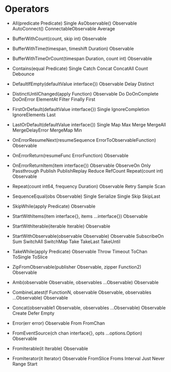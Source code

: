 # Operators

- All(predicate Predicate) Single
AsObservable() Observable
AutoConnect() ConnectableObservable
Average
- BufferWithCount(count, skip int) Observable
- BufferWithTime(timespan, timeshift Duration) Observable
- BufferWithTimeOrCount(timespan Duration, count int) Observable
- Contains(equal Predicate) Single
Catch
Concat
ConcatAll
Count
Debounce
- DefaultIfEmpty(defaultValue interface{}) Observable
Delay
Distinct
- DistinctUntilChanged(apply Function) Observable
Do
DoOnComplete
DoOnError
ElementAt
Filter
Finally
First
- FirstOrDefault(defaultValue interface{}) Single
IgnoreCompletion
IgnoreElements
Last
- LastOrDefault(defaultValue interface{}) Single
Map
Max
Merge
MergeAll
MergeDelayError
MergeMap
Min
- OnErrorResumeNext(resumeSequence ErrorToObservableFunction) Observable
- OnErrorReturn(resumeFunc ErrorFunction) Observable
- OnErrorReturnItem(item interface{}) Observable
ObserveOn
Only
Passthrough
Publish
PublishReplay
Reduce
RefCount
Repeat(count int) Observable
- Repeat(count int64, frequency Duration) Observable
Retry
Sample
Scan
- SequenceEqual(obs Observable) Single
Serialize
Single
Skip
SkipLast
- SkipWhile(apply Predicate) Observable
- StartWithItems(item interface{}, items ...interface{}) Observable
- StartWithIterable(iterable Iterable) Observable
- StartWithObservable(observable Observable) Observable
SubscribeOn
Sum
SwitchAll
SwitchMap
Take
TakeLast
TakeUntil
- TakeWhile(apply Predicate) Observable
Throw
Timeout
ToChan
ToSingle
ToSlice
- ZipFromObservable(publisher Observable, zipper Function2) Observable



- Amb(observable Observable, observables ...Observable) Observable
- CombineLatest(f FunctionN, observable Observable, observables ...Observable) Observable
- Concat(observable1 Observable, observables ...Observable) Observable
Create
Defer
Empty
- Error(err error) Observable
From
FromChan
- FromEventSource(ch chan interface{}, opts ...options.Option) Observable
- FromIterable(it Iterable) Observable
- FromIterator(it Iterator) Observable
FromSlice
Froms
Interval
Just
Never
Range
Start
